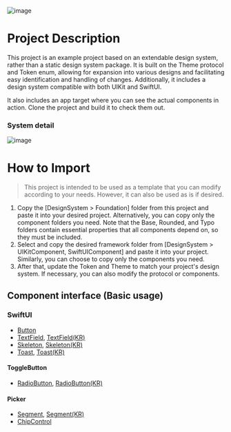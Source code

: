 
![image](https://github.com/dodo849/DesignSystemBookApp/assets/71880682/c0b8e062-a2ba-4ee2-901f-444f75cc13a9)

# Project Description
This project is an example project based on an extendable design system, rather than a static design system package. It is built on the Theme protocol and Token enum, allowing for expansion into various designs and facilitating easy identification and handling of changes. Additionally, it includes a design system compatible with both UIKit and SwiftUI.

It also includes an app target where you can see the actual components in action. Clone the project and build it to check them out.

### System detail
![image](https://github.com/dodo849/DesignSystemBookApp/assets/71880682/fcb5a1c4-7151-4e3f-a276-ff8cc11836c9)


# How to Import
> This project is intended to be used as a template that you can modify according to your needs. However, it can also be used as is if desired.
1. Copy the [DesignSystem > Foundation] folder from this project and paste it into your desired project. Alternatively, you can copy only the component folders you need. Note that the Base, Rounded, and Typo folders contain essential properties that all components depend on, so they must be included.
2. Select and copy the desired framework folder from [DesignSystem > UIKitComponent, SwiftUIComponent] and paste it into your project. Similarly, you can choose to copy only the components you need.
3. After that, update the Token and Theme to match your project's design system. If necessary, you can also modify the protocol or components.

## Component interface (Basic usage)
### SwiftUI
- [Button](https://github.com/dodo849/DesignSystemBookApp/blob/main/DesignSystemBookApp/DesignSystem/SwiftUIComponent/Button/README_BUTTON.md)
- [TextField](https://github.com/dodo849/DesignSystemBookApp/blob/main/DesignSystemBookApp/DesignSystem/SwiftUIComponent/TextField/README_TEXTFIELD.md), [TextField(KR)](https://github.com/dodo849/DesignSystemBookApp/blob/main/DesignSystemBookApp/DesignSystem/SwiftUIComponent/TextField/README_TEXTFIELD_KR.md)
- [Skeleton](https://github.com/dodo849/DesignSystemBookApp/blob/main/DesignSystemBookApp/DesignSystem/SwiftUIComponent/Skeleton/README_SKELETON.md), [Skeleton(KR)](https://github.com/dodo849/DesignSystemBookApp/blob/main/DesignSystemBookApp/DesignSystem/SwiftUIComponent/Skeleton/README_SKELETON_KR.md)
- [Toast](https://github.com/dodo849/DesignSystemBookApp/blob/main/DesignSystemBookApp/DesignSystem/SwiftUIComponent/Toast/README_TOAST.md), [Toast(KR)](https://github.com/dodo849/DesignSystemBookApp/blob/main/DesignSystemBookApp/DesignSystem/SwiftUIComponent/Toast/README_TOAST_KR.md)
#### ToggleButton
- [RadioButton](https://github.com/dodo849/DesignSystemBookApp/blob/main/DesignSystemBookApp/DesignSystem/SwiftUIComponent/ToggleButton/Component/RadioButton/README_RADIOBUTTON_SWIFTUI.md), [RadioButton(KR)](https://github.com/dodo849/DesignSystemBookApp/blob/main/DesignSystemBookApp/DesignSystem/SwiftUIComponent/ToggleButton/Component/RadioButton/README_RADIOBUTTON_SWIFTUI(KR).md)

#### Picker
- [Segment](https://github.com/dodo849/DesignSystemBookApp/blob/main/DesignSystemBookApp/DesignSystem/SwiftUIComponent/Picker/Segment/README_SEGMENTCONTROL.md), [Segment(KR)](https://github.com/dodo849/DesignSystemBookApp/blob/main/DesignSystemBookApp/DesignSystem/SwiftUIComponent/Picker/Segment/README_SEGMENTCONTROL_KR.md)
- [ChipControl](https://github.com/dodo849/DesignSystemBookApp/blob/main/DesignSystemBookApp/DesignSystem/SwiftUIComponent/Picker/ChipControl/README_CHIPCONTROL.md)
